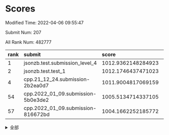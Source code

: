 # Scores

Modified Time: 2022-04-06 09:55:47

Submit Num: 207

All Rank Num: 482777

| rank |               submit               |       score        |       sigma        | pk_num |
| :--- | :--------------------------------- | :----------------- | :----------------- | :----- |
| 1    | jsonzb.test.submission_level_4     | 1012.9362148284923 | 0.8026505052618775 | 9329   |
| 2    | jsonzb.test.test_1                 | 1012.1746437471023 | 0.795994072440298  | 9324   |
| 4    | cpp.21_12_24.submission-2b2ea0d7   | 1011.9004817069159 | 0.7752677039868033 | 9330   |
| 54   | cpp.2022_01_09.submission-5b0e3de2 | 1005.5134714337105 | 0.7120224789037704 | 9328   |
| 57   | cpp.2022_01_09.submission-816672bd | 1004.1662252185772 | 0.7133363316319254 | 9331   |


<details>
<summary>全部</summary>

| rank |                 submit                 |       score        |       sigma        | pk_num |
| :--- | :------------------------------------- | :----------------- | :----------------- | :----- |
| 1    | jsonzb.test.submission_level_4         | 1012.9362148284923 | 0.8026505052618775 | 9329   |
| 2    | jsonzb.test.test_1                     | 1012.1746437471023 | 0.795994072440298  | 9324   |
| 3    | gobigger.level_3.submission_level_3_22 | 1012.1504525786288 | 0.7868005176927283 | 9327   |
| 4    | cpp.21_12_24.submission-2b2ea0d7       | 1011.9004817069159 | 0.7752677039868033 | 9330   |
| 5    | gobigger.level_3.submission_level_3_35 | 1011.6872703395026 | 0.7842881420424669 | 9327   |
| 6    | gobigger.level_3.submission_level_3_17 | 1011.5987930066369 | 0.7836341886010839 | 9328   |
| 7    | gobigger.level_3.submission_level_3_43 | 1011.3556251490746 | 0.7810215101712431 | 9330   |
| 8    | gobigger.level_3.submission_level_3_24 | 1011.334232083901  | 0.7643801210475484 | 9328   |
| 9    | gobigger.level_3.submission_level_3_41 | 1011.3253809922381 | 0.8257504794289025 | 9328   |
| 10   | gobigger.level_3.submission_level_3_36 | 1011.2575601371444 | 0.7952135489535496 | 9329   |
| 11   | gobigger.level_3.submission_level_3_39 | 1011.0985667378319 | 0.7643669129797158 | 9333   |
| 12   | gobigger.level_3.submission_level_3_4  | 1010.944852246914  | 0.7754384635706534 | 9327   |
| 13   | gobigger.level_3.submission_level_3_14 | 1010.9130288064719 | 0.7844923870895367 | 9326   |
| 14   | gobigger.level_3.submission_level_3_47 | 1010.9071504907378 | 0.7674492553977357 | 9327   |
| 15   | gobigger.level_3.submission_level_3_20 | 1010.8438142616064 | 0.7813718583037953 | 9331   |
| 16   | gobigger.level_3.submission_level_3_21 | 1010.8346137583382 | 0.7766886461572513 | 9332   |
| 17   | gobigger.level_3.submission_level_3_31 | 1010.7922913011038 | 0.760220229049397  | 9332   |
| 18   | gobigger.level_3.submission_level_3_18 | 1010.775495381354  | 0.7810135245856743 | 9329   |
| 19   | gobigger.level_3.submission_level_3_5  | 1010.7668566463375 | 0.77078673123136   | 9338   |
| 20   | gobigger.level_3.submission_level_3_44 | 1010.730944381892  | 0.7694836397728418 | 9330   |
| 21   | gobigger.level_3.submission_level_3_42 | 1010.6906996546361 | 0.7849321822759634 | 9332   |
| 22   | gobigger.level_3.submission_level_3_45 | 1010.541115469375  | 0.7633222831764865 | 9330   |
| 23   | gobigger.level_3.submission_level_3_16 | 1010.4640902405833 | 0.7636644057680537 | 9331   |
| 24   | gobigger.level_3.submission_level_3_29 | 1010.3959960335058 | 0.7577850669267882 | 9331   |
| 25   | gobigger.level_3.submission_level_3_34 | 1010.3135272654357 | 0.780184908510682  | 9331   |
| 26   | gobigger.level_3.submission_level_3_48 | 1010.2672204238484 | 0.7495591584475059 | 9332   |
| 27   | gobigger.level_3.submission_level_3_27 | 1010.1993426337281 | 0.7494977338344492 | 9333   |
| 28   | gobigger.level_3.submission_level_3_0  | 1010.1556841307093 | 0.74960828727495   | 9327   |
| 29   | gobigger.level_3.submission_level_3_49 | 1010.1528423226083 | 0.7855659538488904 | 9328   |
| 30   | gobigger.level_3.submission_level_3_1  | 1010.148328544845  | 0.7514012833140669 | 9324   |
| 31   | gobigger.level_3.submission_level_3_8  | 1009.9920992255122 | 0.7612712138054886 | 9327   |
| 32   | gobigger.level_3.submission_level_3_2  | 1009.9770690709443 | 0.7780765136486266 | 9326   |
| 33   | gobigger.level_3.submission_level_3_38 | 1009.9458466461666 | 0.7787363184624959 | 9326   |
| 34   | gobigger.level_3.submission_level_3_19 | 1009.9158155254835 | 0.738367717365207  | 9329   |
| 35   | gobigger.level_3.submission_level_3_7  | 1009.9077403948669 | 0.7542784343568862 | 9334   |
| 36   | gobigger.level_3.submission_level_3_28 | 1009.8577110904848 | 0.7497654279636279 | 9331   |
| 37   | gobigger.level_3.submission_level_3_11 | 1009.7981781421681 | 0.7403823530656085 | 9328   |
| 38   | gobigger.level_3.submission_level_3_46 | 1009.6985284628115 | 0.7455309951216982 | 9330   |
| 39   | gobigger.level_3.submission_level_3_37 | 1009.6486943219654 | 0.770211916302579  | 9331   |
| 40   | gobigger.level_3.submission_level_3_3  | 1009.6381244666451 | 0.7500104304115738 | 9330   |
| 41   | gobigger.level_3.submission_level_3_12 | 1009.6377114770403 | 0.7503565463455653 | 9328   |
| 42   | gobigger.level_3.submission_level_3_13 | 1009.5089259112261 | 0.748162696257119  | 9327   |
| 43   | gobigger.level_3.submission_level_3_10 | 1009.3183696425043 | 0.7552619177648814 | 9328   |
| 44   | gobigger.level_3.submission_level_3_25 | 1009.2153818380191 | 0.7358638000461996 | 9326   |
| 45   | gobigger.level_3.submission_level_3_26 | 1009.1458088079022 | 0.7493437628259821 | 9332   |
| 46   | gobigger.level_3.submission_level_3_23 | 1009.033484720777  | 0.7359266294957374 | 9332   |
| 47   | gobigger.level_3.submission_level_3_15 | 1008.9908326018009 | 0.7294118233566909 | 9325   |
| 48   | gobigger.level_3.submission_level_3_9  | 1008.7876874861098 | 0.7372082256330821 | 9330   |
| 49   | gobigger.level_3.submission_level_3_33 | 1008.7593976866328 | 0.7387058582426452 | 9325   |
| 50   | gobigger.level_3.submission_level_3_40 | 1008.4070155573461 | 0.7520966571191237 | 9331   |
| 51   | gobigger.level_3.submission_level_3_32 | 1008.2595552220781 | 0.7525922255421064 | 9334   |
| 52   | gobigger.level_3.submission_level_3_30 | 1008.0511351242851 | 0.7541873545870748 | 9329   |
| 53   | gobigger.level_3.submission_level_3_6  | 1007.4104825454815 | 0.7640481476296943 | 9332   |
| 54   | cpp.2022_01_09.submission-5b0e3de2     | 1005.5134714337105 | 0.7120224789037704 | 9328   |
| 55   | gobigger.level_1.submission_level_1_35 | 1004.9947094669022 | 0.7216661225271419 | 9326   |
| 56   | gobigger.level_1.submission_level_1_26 | 1004.7343479205675 | 0.7200106437384695 | 9328   |
| 57   | cpp.2022_01_09.submission-816672bd     | 1004.1662252185772 | 0.7133363316319254 | 9331   |
| 58   | gobigger.level_1.submission_level_1_30 | 1004.0996721961658 | 0.7103646967347679 | 9328   |
| 59   | gobigger.level_1.submission_level_1_13 | 1004.0508914348342 | 0.7227864765468877 | 9330   |
| 60   | gobigger.level_1.submission_level_1_49 | 1004.0065521787282 | 0.7220797760522083 | 9331   |
| 61   | gobigger.level_1.submission_level_1_19 | 1003.901223632658  | 0.7236348743840867 | 9330   |
| 62   | gobigger.level_1.submission_level_1_36 | 1003.7933231044643 | 0.7141842731107131 | 9331   |
| 63   | gobigger.level_1.submission_level_1_39 | 1003.738086626732  | 0.7245661230586243 | 9329   |
| 64   | gobigger.level_1.submission_level_1_34 | 1003.6918712844385 | 0.715888077346597  | 9330   |
| 65   | gobigger.level_1.submission_level_1_40 | 1003.6462396384148 | 0.7131476408151959 | 9330   |
| 66   | gobigger.level_1.submission_level_1_37 | 1003.5962520784655 | 0.7164240039988952 | 9335   |
| 67   | gobigger.level_1.submission_level_1_24 | 1003.5676471447892 | 0.7083045625832749 | 9326   |
| 68   | gobigger.level_1.submission_level_1_3  | 1003.4716064056342 | 0.7112521421248297 | 9336   |
| 69   | gobigger.level_1.submission_level_1_0  | 1003.4594996619029 | 0.7100114151492185 | 9329   |
| 70   | gobigger.level_1.submission_level_1_11 | 1003.4592409595792 | 0.7190167162177681 | 9326   |
| 71   | gobigger.level_1.submission_level_1_9  | 1003.4196961218321 | 0.7189260421517781 | 9332   |
| 72   | gobigger.level_1.submission_level_1_2  | 1003.3864370961654 | 0.7102111690346666 | 9326   |
| 73   | gobigger.level_1.submission_level_1_46 | 1003.385542143828  | 0.7256476886763944 | 9334   |
| 74   | gobigger.level_1.submission_level_1_12 | 1003.3724124608611 | 0.7148150359254224 | 9328   |
| 75   | gobigger.level_1.submission_level_1_27 | 1003.3681294813933 | 0.7146316841950462 | 9325   |
| 76   | gobigger.level_1.submission_level_1_21 | 1003.3507705007328 | 0.7107508565690119 | 9327   |
| 77   | gobigger.level_1.submission_level_1_14 | 1003.3106250751882 | 0.7076919894430188 | 9328   |
| 78   | gobigger.level_1.submission_level_1_45 | 1003.3030977192021 | 0.7079274669165676 | 9324   |
| 79   | gobigger.level_1.submission_level_1_31 | 1003.2910796682934 | 0.7083475889635447 | 9332   |
| 80   | gobigger.level_1.submission_level_1_44 | 1003.2888315802116 | 0.707038442616217  | 9329   |
| 81   | gobigger.level_1.submission_level_1_1  | 1003.2682951091809 | 0.7240259490054504 | 9334   |
| 82   | gobigger.level_1.submission_level_1_48 | 1003.1966335443263 | 0.7222375605149676 | 9333   |
| 83   | gobigger.level_1.submission_level_1_20 | 1003.1326991172081 | 0.7255605083608923 | 9327   |
| 84   | gobigger.level_1.submission_level_1_10 | 1003.1269999490643 | 0.709491824732742  | 9332   |
| 85   | gobigger.level_1.submission_level_1_5  | 1003.012208545724  | 0.7074214860329343 | 9333   |
| 86   | gobigger.level_1.submission_level_1_18 | 1002.9978965961274 | 0.7193381233397314 | 9328   |
| 87   | gobigger.level_1.submission_level_1_42 | 1002.9890658274818 | 0.7102775194654032 | 9332   |
| 88   | gobigger.level_1.submission_level_1_25 | 1002.9641264803757 | 0.7254961496586373 | 9325   |
| 89   | gobigger.level_1.submission_level_1_15 | 1002.9099405893427 | 0.7176688976529046 | 9330   |
| 90   | gobigger.level_1.submission_level_1_43 | 1002.9074491735807 | 0.713542893964799  | 9328   |
| 91   | gobigger.level_1.submission_level_1_47 | 1002.8814023380558 | 0.7134873852812841 | 9325   |
| 92   | gobigger.level_1.submission_level_1_4  | 1002.8760039476698 | 0.7063664456188331 | 9325   |
| 93   | gobigger.level_1.submission_level_1_28 | 1002.8459300436392 | 0.7103756878693774 | 9329   |
| 94   | gobigger.level_1.submission_level_1_17 | 1002.7898590083295 | 0.7199809677895667 | 9329   |
| 95   | gobigger.level_1.submission_level_1_29 | 1002.7854825524101 | 0.7166374477427015 | 9329   |
| 96   | gobigger.level_1.submission_level_1_16 | 1002.7804568826201 | 0.7126754140742988 | 9330   |
| 97   | gobigger.level_1.submission_level_1_38 | 1002.6430965499221 | 0.731340680054814  | 9329   |
| 98   | gobigger.level_1.submission_level_1_7  | 1002.6257782119413 | 0.7118835067028011 | 9329   |
| 99   | gobigger.level_1.submission_level_1_41 | 1002.492707200813  | 0.708173290270415  | 9323   |
| 100  | gobigger.level_1.submission_level_1_22 | 1002.3473692144336 | 0.7087519103319454 | 9332   |
| 101  | gobigger.level_1.submission_level_1_8  | 1002.119384152995  | 0.7194286522158474 | 9328   |
| 102  | gobigger.level_1.submission_level_1_32 | 1001.9054174299774 | 0.7112324026994549 | 9326   |
| 103  | gobigger.level_1.submission_level_1_33 | 1001.8900401158457 | 0.7068938147454213 | 9332   |
| 104  | gobigger.level_1.submission_level_1_23 | 1001.3546093182059 | 0.7145468088190465 | 9330   |
| 105  | gobigger.level_1.submission_level_1_6  | 1001.1226239911513 | 0.7129516808960511 | 9326   |
| 106  | gobigger.random.submission_random_39   | 997.651007836953   | 0.7095906164086617 | 9331   |
| 107  | gobigger.random.submission_random_11   | 997.4909907354811  | 0.706026498285657  | 9328   |
| 108  | gobigger.random.submission_random_34   | 997.1822806991744  | 0.6975211413976717 | 9335   |
| 109  | gobigger.random.submission_random_6    | 997.0772596818135  | 0.7137780729120837 | 9329   |
| 110  | gobigger.random.submission_random_48   | 996.9934792594388  | 0.7100137072032107 | 9328   |
| 111  | gobigger.random.submission_random_13   | 996.9883690498173  | 0.7061710773545782 | 9330   |
| 112  | gobigger.random.submission_random_25   | 996.9305271019056  | 0.7018147688611184 | 9326   |
| 113  | gobigger.random.submission_random_0    | 996.8113984875059  | 0.6975892543441234 | 9328   |
| 114  | gobigger.random.submission_random_23   | 996.6548081874229  | 0.7066306592880327 | 9327   |
| 115  | gobigger.random.submission_random_49   | 996.6478183385951  | 0.7059873103519211 | 9330   |
| 116  | gobigger.random.submission_random_16   | 996.5495078572269  | 0.7165553690040054 | 9330   |
| 117  | gobigger.random.submission_random_8    | 996.5118710431659  | 0.6959851511319812 | 9328   |
| 118  | gobigger.random.submission_random_10   | 996.5085547990647  | 0.7203793860138398 | 9333   |
| 119  | gobigger.random.submission_random_7    | 996.3388090644995  | 0.7046880922953633 | 9332   |
| 120  | gobigger.random.submission_random_46   | 996.3196934953587  | 0.7111397584258706 | 9328   |
| 121  | gobigger.random.submission_random_19   | 996.3027056917098  | 0.7030422973657523 | 9330   |
| 122  | gobigger.random.submission_random_41   | 996.2986366791584  | 0.7204939541333242 | 9334   |
| 123  | gobigger.random.submission_random_20   | 996.2981826848169  | 0.7096812501399942 | 9334   |
| 124  | gobigger.random.submission_random_36   | 996.2829238108422  | 0.7162879530566382 | 9326   |
| 125  | gobigger.random.submission_random_3    | 996.2210205579105  | 0.7083116252350253 | 9327   |
| 126  | gobigger.random.submission_random_18   | 996.2051234754899  | 0.6986615473025867 | 9331   |
| 127  | gobigger.random.submission_random_14   | 996.1626011828221  | 0.732551409267507  | 9326   |
| 128  | gobigger.random.submission_random_33   | 996.1443082993201  | 0.7165527750217302 | 9328   |
| 129  | gobigger.random.submission_random_21   | 996.1384104044121  | 0.7015563100981743 | 9324   |
| 130  | gobigger.random.submission_random_37   | 996.0913225741792  | 0.704788749172563  | 9323   |
| 131  | gobigger.random.submission_random_1    | 996.0480075032493  | 0.7232998642894515 | 9329   |
| 132  | gobigger.random.submission_random_5    | 996.0391479783548  | 0.7071258838068509 | 9330   |
| 133  | gobigger.random.submission_random_22   | 995.9893722763688  | 0.7211069675304143 | 9331   |
| 134  | gobigger.random.submission_random_24   | 995.8968873458024  | 0.7118971238176617 | 9331   |
| 135  | gobigger.random.submission_random_32   | 995.8520692768107  | 0.7054126050483074 | 9328   |
| 136  | gobigger.random.submission_random_12   | 995.7811664126996  | 0.7134811227988803 | 9330   |
| 137  | gobigger.random.submission_random_27   | 995.7522537934034  | 0.7193914836690594 | 9327   |
| 138  | gobigger.random.submission_random_31   | 995.7295827820759  | 0.7019048553790781 | 9326   |
| 139  | gobigger.random.submission_random_9    | 995.6862535577989  | 0.7210985032785615 | 9331   |
| 140  | gobigger.random.submission_random_26   | 995.6703040908494  | 0.7217594224833879 | 9320   |
| 141  | gobigger.random.submission_random_43   | 995.650539121718   | 0.707470292876061  | 9328   |
| 142  | gobigger.random.submission_random_47   | 995.6431459672456  | 0.7126198202658504 | 9330   |
| 143  | gobigger.random.submission_random_35   | 995.6350812505248  | 0.723440031885517  | 9329   |
| 144  | gobigger.random.submission_random_17   | 995.6177769655517  | 0.7172051282127394 | 9321   |
| 145  | gobigger.random.submission_random_38   | 995.4962989657572  | 0.7039335797881663 | 9330   |
| 146  | gobigger.random.submission_random_15   | 995.446829659088   | 0.7252831566067124 | 9329   |
| 147  | gobigger.random.submission_random_42   | 995.4442472842521  | 0.7078397536619481 | 9329   |
| 148  | gobigger.random.submission_random_45   | 995.3912914545188  | 0.7244469083604526 | 9333   |
| 149  | gobigger.random.submission_random_4    | 995.3799797310538  | 0.7121890102344758 | 9329   |
| 150  | gobigger.random.submission_random_2    | 995.2390962204768  | 0.7074787290657599 | 9333   |
| 151  | gobigger.random.submission_random_44   | 995.1710766062581  | 0.7173692158694263 | 9332   |
| 152  | gobigger.random.submission_random_30   | 995.1367311760638  | 0.7110899773236421 | 9332   |
| 153  | gobigger.random.submission_random_40   | 995.1266765075146  | 0.7110706264669621 | 9330   |
| 154  | gobigger.random.submission_random_28   | 995.0914859862999  | 0.7237959763722709 | 9333   |
| 155  | gobigger.random.submission_random_29   | 994.8398650274927  | 0.7058609307181732 | 9329   |
| 156  | gobigger.level_2.submission_level_2_35 | 994.4566975319184  | 0.7289266660340874 | 9331   |
| 157  | gobigger.level_2.submission_level_2_47 | 994.0540066018929  | 0.7381308461459607 | 9327   |
| 158  | gobigger.level_2.submission_level_2_3  | 993.5250566605428  | 0.7237485849238876 | 9334   |
| 159  | gobigger.level_2.submission_level_2_21 | 993.4132230482037  | 0.733836727901867  | 9334   |
| 160  | gobigger.level_2.submission_level_2_23 | 993.3535347649871  | 0.7403367720143819 | 9323   |
| 161  | gobigger.level_2.submission_level_2_16 | 993.3274938053435  | 0.742966040847974  | 9332   |
| 162  | gobigger.level_2.submission_level_2_37 | 993.3069117583709  | 0.7455854818482534 | 9332   |
| 163  | gobigger.level_2.submission_level_2_6  | 993.2371637754837  | 0.7423913347941405 | 9334   |
| 164  | gobigger.level_2.submission_level_2_5  | 993.1060455323196  | 0.7470514040249407 | 9325   |
| 165  | gobigger.level_2.submission_level_2_31 | 993.0887779734205  | 0.74030844546776   | 9326   |
| 166  | gobigger.level_2.submission_level_2_18 | 993.028776117242   | 0.7064546946549736 | 9330   |
| 167  | gobigger.level_2.submission_level_2_26 | 992.9913050043691  | 0.7580493519996826 | 9329   |
| 168  | gobigger.level_2.submission_level_2_42 | 992.8504617621919  | 0.7462500437874159 | 9328   |
| 169  | gobigger.level_2.submission_level_2_32 | 992.8252864593734  | 0.7285507032928304 | 9335   |
| 170  | gobigger.level_2.submission_level_2_38 | 992.6547390986643  | 0.7387276843630878 | 9329   |
| 171  | gobigger.level_2.submission_level_2_48 | 992.592292721513   | 0.7335075986228214 | 9326   |
| 172  | gobigger.level_2.submission_level_2_22 | 992.4987911225161  | 0.7639802087237285 | 9330   |
| 173  | gobigger.level_2.submission_level_2_34 | 992.4125956973314  | 0.7535108627548582 | 9329   |
| 174  | gobigger.level_2.submission_level_2_2  | 992.3732906775775  | 0.7550757976183183 | 9331   |
| 175  | gobigger.level_2.submission_level_2_46 | 992.2966469602926  | 0.7411250098245591 | 9326   |
| 176  | gobigger.level_2.submission_level_2_9  | 992.1830979415481  | 0.7364853205068362 | 9331   |
| 177  | gobigger.level_2.submission_level_2_39 | 992.1497874861167  | 0.7393482174125405 | 9329   |
| 178  | gobigger.level_2.submission_level_2_45 | 992.1139474755413  | 0.7603645500881646 | 9324   |
| 179  | gobigger.level_2.submission_level_2_40 | 992.1109776404461  | 0.7435783733135896 | 9325   |
| 180  | gobigger.level_2.submission_level_2_27 | 992.0885825403755  | 0.7536423688198628 | 9325   |
| 181  | gobigger.level_2.submission_level_2_43 | 992.0393902731515  | 0.7441939202381912 | 9326   |
| 182  | gobigger.level_2.submission_level_2_19 | 992.002162734259   | 0.7558599073964956 | 9324   |
| 183  | gobigger.level_2.submission_level_2_49 | 991.9432613642774  | 0.722382262260833  | 9325   |
| 184  | gobigger.level_2.submission_level_2_15 | 991.8430487921146  | 0.7710210357764975 | 9327   |
| 185  | gobigger.level_2.submission_level_2_12 | 991.7542352928388  | 0.7421753236757141 | 9327   |
| 186  | gobigger.level_2.submission_level_2_29 | 991.7485029560586  | 0.7578026399001442 | 9331   |
| 187  | gobigger.level_2.submission_level_2_41 | 991.7243925489973  | 0.7418271947514848 | 9327   |
| 188  | gobigger.level_2.submission_level_2_0  | 991.69845471003    | 0.7412570556784844 | 9329   |
| 189  | gobigger.level_2.submission_level_2_11 | 991.683171514428   | 0.7431188711423543 | 9331   |
| 190  | gobigger.level_2.submission_level_2_4  | 991.6443231287114  | 0.7417590641218326 | 9326   |
| 191  | gobigger.level_2.submission_level_2_36 | 991.5785655274689  | 0.7479712339435383 | 9328   |
| 192  | gobigger.level_2.submission_level_2_14 | 991.5303477983223  | 0.7461422638542117 | 9328   |
| 193  | gobigger.level_2.submission_level_2_33 | 991.4773312907593  | 0.7908938875334962 | 9329   |
| 194  | gobigger.level_2.submission_level_2_44 | 991.450672045372   | 0.7528321733995617 | 9329   |
| 195  | gobigger.level_2.submission_level_2_25 | 991.4048802932733  | 0.7535671433279766 | 9332   |
| 196  | gobigger.level_2.submission_level_2_10 | 991.3552420885552  | 0.7506075740731527 | 9323   |
| 197  | gobigger.level_2.submission_level_2_30 | 991.3532722553014  | 0.7428778193609219 | 9326   |
| 198  | gobigger.level_2.submission_level_2_24 | 991.3032438749096  | 0.7477436744380649 | 9334   |
| 199  | gobigger.level_2.submission_level_2_7  | 991.2399069196945  | 0.7676580098289975 | 9327   |
| 200  | gobigger.level_2.submission_level_2_13 | 991.2007922625965  | 0.7556272119562897 | 9324   |
| 201  | gobigger.level_2.submission_level_2_20 | 990.997078953636   | 0.7693239885651498 | 9335   |
| 202  | gobigger.level_2.submission_level_2_1  | 990.9713154194704  | 0.774878394847076  | 9326   |
| 203  | gobigger.level_2.submission_level_2_28 | 990.8945343897212  | 0.7532489241663409 | 9328   |
| 204  | gobigger.level_2.submission_level_2_8  | 990.8066621532056  | 0.7547035415669535 | 9326   |
| 205  | gobigger.level_2.submission_level_2_17 | 990.7021947373323  | 0.7465683722179084 | 9332   |
| 206  | gobigger.none.submission_none_0        | 978.306428453905   | 1.2990398371874206 | 9333   |
| 207  | gobigger.none.submission_none_1        | 975.0411471710481  | 1.5003610480056833 | 9329   |

</details>